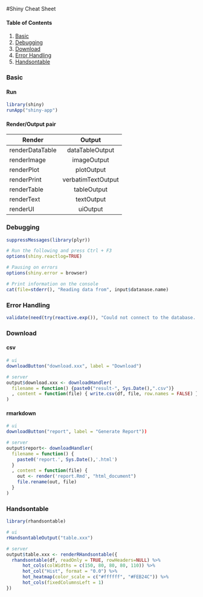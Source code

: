 #Shiny Cheat Sheet

#### Table of Contents
1. [Basic](#basic)
1. [Debugging](#debugging)
1. [Download](#download)
1. [Error Handling](#error-handling)
1. [Handsontable](#handsontable)

### Basic
#### Run
```r
library(shiny)
runApp("shiny-app")
```

#### Render/Output pair
| Render        | Output           | 
| ------------- |:-------------:| 
| renderDataTable   | dataTableOutput | 
| renderImage    | imageOutput    |  
| renderPlot | plotOutput    |  
| renderPrint | verbatimTextOutput   |  
| renderTable | tableOutput    |  
| renderText | textOutput     |  
| renderUI | uiOutput     |  

### Debugging
```r
suppressMessages(library(plyr))

# Run the following and press Ctrl + F3
options(shiny.reactlog=TRUE) 

# Pausing on errors
options(shiny.error = browser)

# Print information on the console
cat(file=stderr(), "Reading data from", input$datanase.name)
```

### Error Handling
```r 
validate(need(try(reactive.exp()), "Could not connect to the database. Please check the information."))
```

### Download

#### csv
```r
# ui
downloadButton("download.xxx", label = "Download")

# server
output$download.xxx <- downloadHandler(
  filename = function() {paste0("result-", Sys.Date(),".csv")}
  , content = function(file) { write.csv(df, file, row.names = FALSE) }
)
```

#### rmarkdown
```r
# ui
downloadButton("report", label = "Generate Report"))

# server
output$report<- downloadHandler(
  filename = function() { 
    paste0('report.', Sys.Date(),'.html')
  }
  , content = function(file) {
    out <- render('report.Rmd', "html_document")
    file.rename(out, file)
  }
)
```

### Handsontable

```r
library(rhandsontable)

# ui
rHandsontableOutput("table.xxx")

# server
output$table.xxx <- renderRHandsontable({
  rhandsontable(df, readOnly = TRUE, rowHeaders=NULL) %>%
      hot_cols(colWidths = c(150, 80, 80, 80, 110)) %>% 
      hot_col("Hist", format = "0.0") %>%
      hot_heatmap(color_scale = c("#ffffff", "#FEB24C")) %>%
      hot_cols(fixedColumnsLeft = 1)
})

```
